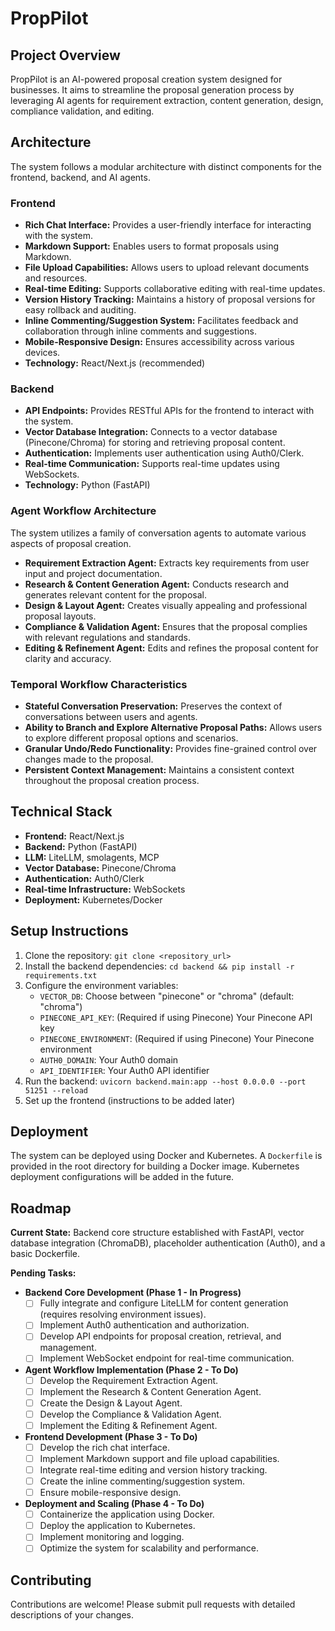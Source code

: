 # PropPilot

## Project Overview

PropPilot is an AI-powered proposal creation system designed for businesses. It aims to streamline the proposal generation process by leveraging AI agents for requirement extraction, content generation, design, compliance validation, and editing.

## Architecture

The system follows a modular architecture with distinct components for the frontend, backend, and AI agents.

### Frontend

*   **Rich Chat Interface:** Provides a user-friendly interface for interacting with the system.
*   **Markdown Support:** Enables users to format proposals using Markdown.
*   **File Upload Capabilities:** Allows users to upload relevant documents and resources.
*   **Real-time Editing:** Supports collaborative editing with real-time updates.
*   **Version History Tracking:** Maintains a history of proposal versions for easy rollback and auditing.
*   **Inline Commenting/Suggestion System:** Facilitates feedback and collaboration through inline comments and suggestions.
*   **Mobile-Responsive Design:** Ensures accessibility across various devices.
*   **Technology:** React/Next.js (recommended)

### Backend

*   **API Endpoints:** Provides RESTful APIs for the frontend to interact with the system.
*   **Vector Database Integration:** Connects to a vector database (Pinecone/Chroma) for storing and retrieving proposal content.
*   **Authentication:** Implements user authentication using Auth0/Clerk.
*   **Real-time Communication:** Supports real-time updates using WebSockets.
*   **Technology:** Python (FastAPI)

### Agent Workflow Architecture

The system utilizes a family of conversation agents to automate various aspects of proposal creation.

*   **Requirement Extraction Agent:** Extracts key requirements from user input and project documentation.
*   **Research & Content Generation Agent:** Conducts research and generates relevant content for the proposal.
*   **Design & Layout Agent:** Creates visually appealing and professional proposal layouts.
*   **Compliance & Validation Agent:** Ensures that the proposal complies with relevant regulations and standards.
*   **Editing & Refinement Agent:** Edits and refines the proposal content for clarity and accuracy.

### Temporal Workflow Characteristics

*   **Stateful Conversation Preservation:** Preserves the context of conversations between users and agents.
*   **Ability to Branch and Explore Alternative Proposal Paths:** Allows users to explore different proposal options and scenarios.
*   **Granular Undo/Redo Functionality:** Provides fine-grained control over changes made to the proposal.
*   **Persistent Context Management:** Maintains a consistent context throughout the proposal creation process.

## Technical Stack

*   **Frontend:** React/Next.js
*   **Backend:** Python (FastAPI)
*   **LLM:** LiteLLM, smolagents, MCP
*   **Vector Database:** Pinecone/Chroma
*   **Authentication:** Auth0/Clerk
*   **Real-time Infrastructure:** WebSockets
*   **Deployment:** Kubernetes/Docker

## Setup Instructions

1.  Clone the repository: `git clone <repository_url>`
2.  Install the backend dependencies: `cd backend && pip install -r requirements.txt`
3.  Configure the environment variables:
    *   `VECTOR_DB`: Choose between "pinecone" or "chroma" (default: "chroma")
    *   `PINECONE_API_KEY`: (Required if using Pinecone) Your Pinecone API key
    *   `PINECONE_ENVIRONMENT`: (Required if using Pinecone) Your Pinecone environment
    *   `AUTH0_DOMAIN`: Your Auth0 domain
    *   `API_IDENTIFIER`: Your Auth0 API identifier
4.  Run the backend: `uvicorn backend.main:app --host 0.0.0.0 --port 51251 --reload`
5.  Set up the frontend (instructions to be added later)

## Deployment

The system can be deployed using Docker and Kubernetes. A `Dockerfile` is provided in the root directory for building a Docker image. Kubernetes deployment configurations will be added in the future.

## Roadmap

**Current State:** Backend core structure established with FastAPI, vector database integration (ChromaDB), placeholder authentication (Auth0), and a basic Dockerfile.

**Pending Tasks:**

*   **Backend Core Development (Phase 1 - In Progress)**
    *   [ ] Fully integrate and configure LiteLLM for content generation (requires resolving environment issues).
    *   [ ] Implement Auth0 authentication and authorization.
    *   [ ] Develop API endpoints for proposal creation, retrieval, and management.
    *   [ ] Implement WebSocket endpoint for real-time communication.
*   **Agent Workflow Implementation (Phase 2 - To Do)**
    *   [ ] Develop the Requirement Extraction Agent.
    *   [ ] Implement the Research & Content Generation Agent.
    *   [ ] Create the Design & Layout Agent.
    *   [ ] Develop the Compliance & Validation Agent.
    *   [ ] Implement the Editing & Refinement Agent.
*   **Frontend Development (Phase 3 - To Do)**
    *   [ ] Develop the rich chat interface.
    *   [ ] Implement Markdown support and file upload capabilities.
    *   [ ] Integrate real-time editing and version history tracking.
    *   [ ] Create the inline commenting/suggestion system.
    *   [ ] Ensure mobile-responsive design.
*   **Deployment and Scaling (Phase 4 - To Do)**
    *   [ ] Containerize the application using Docker.
    *   [ ] Deploy the application to Kubernetes.
    *   [ ] Implement monitoring and logging.
    *   [ ] Optimize the system for scalability and performance.

## Contributing

Contributions are welcome! Please submit pull requests with detailed descriptions of your changes.
